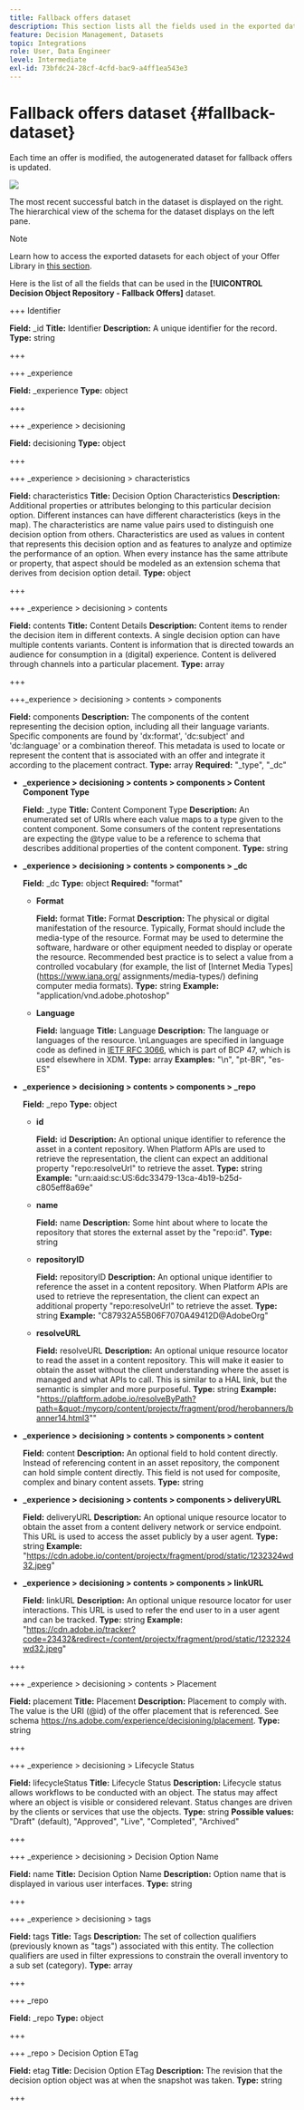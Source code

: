 ```yaml
---
title: Fallback offers dataset
description: This section lists all the fields used in the exported dataset for fallback offers
feature: Decision Management, Datasets
topic: Integrations
role: User, Data Engineer
level: Intermediate
exl-id: 73bfdc24-28cf-4cfd-bac9-a4ff1ea543e3
---
```

# Fallback offers dataset {#fallback-dataset}

Each time an offer is modified, the autogenerated dataset for fallback offers is updated.

![](../assets/dataset-fallback.png)

The most recent successful batch in the dataset is displayed on the right. The hierarchical view of the schema for the dataset displays on the left pane.

>[!NOTE]
>
>Learn how to access the exported datasets for each object of your Offer Library in [this section](../export-catalog/access-dataset.md).

Here is the list of all the fields that can be used in the **[!UICONTROL Decision Object Repository - Fallback Offers]** dataset.

+++ Identifier
    
**Field:** _id
**Title:** Identifier
**Description:** A unique identifier for the record.
**Type:** string

+++

+++ _experience

**Field:** _experience
**Type:** object

+++

+++ _experience > decisioning

**Field:** decisioning
**Type:** object

+++

+++ _experience > decisioning > characteristics

**Field:** characteristics
**Title:** Decision Option Characteristics
**Description:** Additional properties or attributes belonging to this particular decision option. Different instances can have different characteristics (keys in the map). The characteristics are name value pairs used to distinguish one decision option from others. Characteristics are used as values in content that represents this decision option and as features to analyze and optimize the performance of an option. When every instance has the same attribute or property, that aspect should be modeled as an extension schema that derives from decision option detail.
**Type:** object

+++

<!--Field under Characteristics without title = additionalProperties? Desc = Value of the property. Type: string-->

+++ _experience > decisioning > contents

**Field:** contents
**Title:** Content Details
**Description:** Content items to render the decision item in different contexts. A single decision option can have multiple contents variants. Content is information that is directed towards an audience for consumption in a (digital) experience. Content is delivered through channels into a particular placement.
**Type:** array

+++

+++_experience > decisioning > contents > components

**Field:** components
**Description:** The components of the content representing the decision option, including all their language variants. Specific components are found by 'dx:format', 'dc:subject' and 'dc:language' or a combination thereof. This metadata is used to locate or represent the content that is associated with an offer and integrate it according to the placement contract.
**Type:** array
**Required:** "_type", "_dc" <!--TBC?-->

* **_experience > decisioning > contents > components > Content Component Type**

    **Field:** _type
    **Title:** Content Component Type
    **Description:** An enumerated set of URIs where each value maps to a type given to the content component. Some consumers of the content representations are expecting the @type value to be a reference to schema that describes additional properties of the content component.
    **Type:** string

* **_experience > decisioning > contents > components > _dc**

    **Field:** _dc
    **Type:** object
    **Required:** "format"
        
    * **Format**

        **Field:** format
        **Title:** Format
        **Description:** The physical or digital manifestation of the resource. Typically, Format should include the media-type of the resource. Format may be used to determine the software, hardware or other equipment needed to display or operate the resource. Recommended best practice is to select a value from a controlled vocabulary (for example, the list of [Internet Media Types](https://www.iana.org/ assignments/media-types/) defining computer media formats).
        **Type:** string
        **Example:** "application/vnd.adobe.photoshop"

    * **Language**

        **Field:** language
        **Title:** Language
        **Description:** The language or languages of the resource. \nLanguages are specified in language code as defined in [IETF RFC 3066](https://www.ietf.org/rfc/rfc3066.txt), which is part of BCP 47, which is used elsewhere in XDM.
        **Type:** array
        **Examples:** "\n", "pt-BR", "es-ES"

* **_experience > decisioning > contents > components > _repo**

    **Field:** _repo
    **Type:** object

    * **id**

        **Field:** id
        **Description:** An optional unique identifier to reference the asset in a content repository. When Platform APIs are used to retrieve the representation, the client can expect an additional property \"repo:resolveUrl\" to retrieve the asset.
        **Type:** string
        **Example:** "urn:aaid:sc:US:6dc33479-13ca-4b19-b25d-c805eff8a69e"

    * **name**

        **Field:** name
        **Description:** Some hint about where to locate the repository that stores the external asset by the \"repo:id\".
        **Type:** string

    * **repositoryID**

        **Field:** repositoryID
        **Description:** An optional unique identifier to reference the asset in a content repository. When Platform APIs are used to retrieve the representation, the client can expect an additional property \"repo:resolveUrl\" to retrieve the asset.
        **Type:** string
        **Example:** "C87932A55B06F7070A49412D@AdobeOrg"

    * **resolveURL**

        **Field:** resolveURL
        **Description:** An optional unique resource locator to read the asset in a content repository. This will make it easier to obtain the asset without the client understanding where the asset is managed and what APIs to call. This is similar to a HAL link, but the semantic is simpler and more purposeful.
        **Type:** string
        **Example:** "https://plaftform.adobe.io/resolveByPath?path=&quot;/mycorp/content/projectx/fragment/prod/herobanners/banner14.html3&quot;"

* **_experience > decisioning > contents > components > content**
        
    **Field:** content
    **Description:** An optional field to hold content directly. Instead of referencing content in an asset repository, the component can hold simple content directly. This field is not used for composite, complex and binary content assets.
    **Type:** string

* **_experience > decisioning > contents > components > deliveryURL**

    **Field:** deliveryURL
    **Description:** An optional unique resource locator to obtain the asset from a content delivery network or service endpoint. This URL is used to access the asset publicly by a user agent.
    **Type:** string
    **Example:** "https://cdn.adobe.io/content/projectx/fragment/prod/static/1232324wd32.jpeg"

* **_experience > decisioning > contents > components > linkURL**

    **Field:** linkURL
    **Description:** An optional unique resource locator for user interactions. This URL is used to refer the end user to in a user agent and can be tracked.
    **Type:** string
    **Example:** "https://cdn.adobe.io/tracker?code=23432&redirect=/content/projectx/fragment/prod/static/1232324wd32.jpeg"

+++

+++ _experience > decisioning > contents > Placement
    
**Field:** placement
**Title:** Placement
**Description:** Placement to comply with. The value is the URI (@id) of the offer placement that is referenced. See schema https://ns.adobe.com/experience/decisioning/placement.
**Type:** string

+++ 

+++ _experience > decisioning > Lifecycle Status

**Field:** lifecycleStatus
**Title:** Lifecycle Status
**Description:** Lifecycle status allows workflows to be conducted with an object. The status may affect where an object is visible or considered relevant. Status changes are driven by the clients or services that use the objects.
**Type:** string
**Possible values:** "Draft" (default), "Approved", "Live", "Completed", "Archived"

+++

+++ _experience > decisioning > Decision Option Name

**Field:** name
**Title:** Decision Option Name
**Description:** Option name that is displayed in various user interfaces.
**Type:** string

+++

+++ _experience > decisioning > tags

**Field:** tags
**Title:** Tags
**Description:** The set of collection qualifiers (previously known as "tags") associated with this entity. The collection qualifiers are used in filter expressions to constrain the overall inventory to a sub set (category).
**Type:** array

+++

<!--Field without name under collection qualifiers: Description: An identifier of a collection qualifier object. The value is the @id of the collection qualifier that is referenced. See tag schema: https://ns.adobe.com/experience/decisioning/tag. Type: string-->

+++ _repo

**Field:** _repo
**Type:** object

+++

+++ _repo > Decision Option ETag

**Field:** etag
**Title:** Decision Option ETag
**Description:** The revision that the decision option object was at when the snapshot was taken.
**Type:** string

+++
